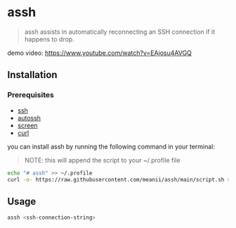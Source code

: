 # assh
> assh assists in automatically reconnecting an SSH connection if it happens to drop.

demo video: https://www.youtube.com/watch?v=EAjosu4AVGQ

## Installation

### Prerequisites
- [ssh](https://www.openssh.com/)
- [autossh](https://github.com/Autossh/autossh)
- [screen](https://www.gnu.org/software/screen/manual/screen.html)
- [curl](https://curl.se/)


you can install assh by running the following command in your terminal:
> NOTE: this will append the script to your ~/.profile file

```sh
echo "# assh" >> ~/.profile
curl -o- https://raw.githubusercontent.com/meanii/assh/main/script.sh >> ~/.profile
```

## Usage

```sh
assh <ssh-connection-string>
```